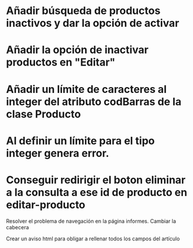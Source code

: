 # Añadir búsqueda de productos inactivos y dar la opción de activar
# Añadir la opción de inactivar productos en "Editar"

# Añadir un límite de caracteres al integer del atributo codBarras de la clase Producto
# Al definir un límite para el tipo integer genera error.

# Conseguir redirigir el boton eliminar a la consulta a ese id de producto en editar-producto

Resolver el problema de navegación en la página informes. Cambiar la cabecera

Crear un aviso html para obligar a rellenar todos los campos del artículo